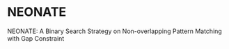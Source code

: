 # NEONATE
NEONATE: A Binary Search Strategy on Non-overlapping Pattern Matching with Gap Constraint
